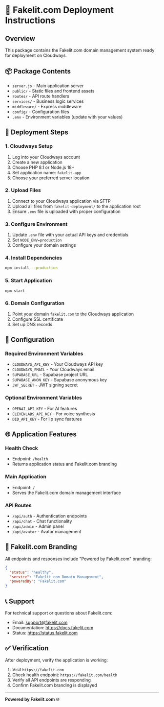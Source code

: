 # 🚀 Fakelit.com Deployment Instructions

## Overview
This package contains the Fakelit.com domain management system ready for deployment on Cloudways.

## 📦 Package Contents
- `server.js` - Main application server
- `public/` - Static files and frontend assets
- `routes/` - API route handlers
- `services/` - Business logic services
- `middleware/` - Express middleware
- `config/` - Configuration files
- `.env` - Environment variables (update with your values)

## 🚀 Deployment Steps

### 1. Cloudways Setup
1. Log into your Cloudways account
2. Create a new application
3. Choose PHP 8.1 or Node.js 18+
4. Set application name: `fakelit-app`
5. Choose your preferred server location

### 2. Upload Files
1. Connect to your Cloudways application via SFTP
2. Upload all files from `fakelit-deployment/` to the application root
3. Ensure `.env` file is uploaded with proper configuration

### 3. Configure Environment
1. Update `.env` file with your actual API keys and credentials
2. Set `NODE_ENV=production`
3. Configure your domain settings

### 4. Install Dependencies
```bash
npm install --production
```

### 5. Start Application
```bash
npm start
```

### 6. Domain Configuration
1. Point your domain `fakelit.com` to the Cloudways application
2. Configure SSL certificate
3. Set up DNS records

## 🔧 Configuration

### Required Environment Variables
- `CLOUDWAYS_API_KEY` - Your Cloudways API key
- `CLOUDWAYS_EMAIL` - Your Cloudways email
- `SUPABASE_URL` - Supabase project URL
- `SUPABASE_ANON_KEY` - Supabase anonymous key
- `JWT_SECRET` - JWT signing secret

### Optional Environment Variables
- `OPENAI_API_KEY` - For AI features
- `ELEVENLABS_API_KEY` - For voice synthesis
- `DID_API_KEY` - For lip sync features

## 🌐 Application Features

### Health Check
- Endpoint: `/health`
- Returns application status and Fakelit.com branding

### Main Application
- Endpoint: `/`
- Serves the Fakelit.com domain management interface

### API Routes
- `/api/auth` - Authentication endpoints
- `/api/chat` - Chat functionality
- `/api/admin` - Admin panel
- `/api/avatar` - Avatar management

## 🏢 Fakelit.com Branding

All endpoints and responses include "Powered by Fakelit.com" branding:

```json
{
  "status": "healthy",
  "service": "Fakelit.com Domain Management",
  "poweredBy": "Fakelit.com"
}
```

## 📞 Support

For technical support or questions about Fakelit.com:
- Email: support@fakelit.com
- Documentation: https://docs.fakelit.com
- Status: https://status.fakelit.com

## ✅ Verification

After deployment, verify the application is working:

1. Visit `https://fakelit.com`
2. Check health endpoint: `https://fakelit.com/health`
3. Verify all API endpoints are responding
4. Confirm Fakelit.com branding is displayed

---

**Powered by Fakelit.com** 🌐
